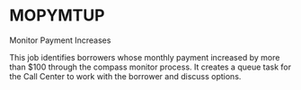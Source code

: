 # MOPYMTUP
Monitor Payment Increases

This job identifies borrowers whose monthly payment increased by more than $100 through the compass monitor process.  It creates a queue task for the Call Center to work with the borrower and discuss options.
